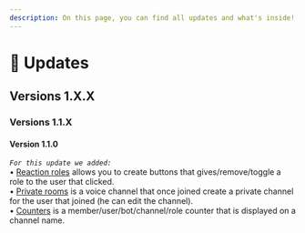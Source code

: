 ```yaml
---
description: On this page, you can find all updates and what's inside!
---
```


# 🔆 Updates

## Versions 1.X.X

### Versions 1.1.X

#### Version 1.1.0

_`For this update we added:`_\
• [Reaction roles](../slash-commands/reaction-role.md) allows you to create buttons that gives/remove/toggle a role to the user that clicked.\
• [Private rooms](../slash-commands/private-rooms.md) is a voice channel that once joined create a private channel for the user that joined (he can edit the channel).\
• [Counters](../slash-commands/counters.md) is a member/user/bot/channel/role counter that is displayed on a channel name.
